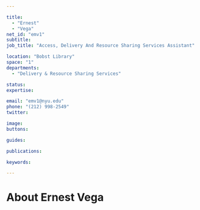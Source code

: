 ```yaml
---

title:
  - "Ernest"
  - "Vega"
net_id: "emv1"
subtitle: 
job_title: "Access, Delivery And Resource Sharing Services Assistant"

location: "Bobst Library"
space: "1"
departments:
  - "Delivery & Resource Sharing Services"

status: 
expertise:

email: "emv1@nyu.edu"
phone: "(212) 998-2549"
twitter: 

image: 
buttons:

guides:

publications:

keywords:

---
```


# About Ernest Vega


